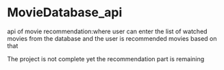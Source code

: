 # MovieDatabase_api
api of movie recommendation:where user can enter the list of watched movies from the database and the user is recommended movies based on that

The project is not complete yet 
the recommendation part is remaining
